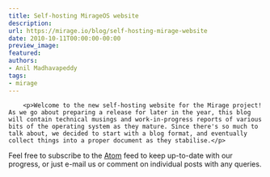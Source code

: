 ```yaml
---
title: Self-hosting MirageOS website
description:
url: https://mirage.io/blog/self-hosting-mirage-website
date: 2010-10-11T00:00:00-00:00
preview_image:
featured:
authors:
- Anil Madhavapeddy
tags:
- mirage
---
```



        <p>Welcome to the new self-hosting website for the Mirage project!  As we go about preparing a release for later in the year, this blog will contain technical musings and work-in-progress reports of various bits of the operating system as they mature. Since there's so much to talk about, we decided to start with a blog format, and eventually collect things into a proper document as they stabilise.</p>
<p>Feel free to subscribe to the <a href="https://mirage.io/blog/atom.xml">Atom</a> feed to keep up-to-date with our progress, or just e-mail us or comment on individual posts with any queries.</p>

      

